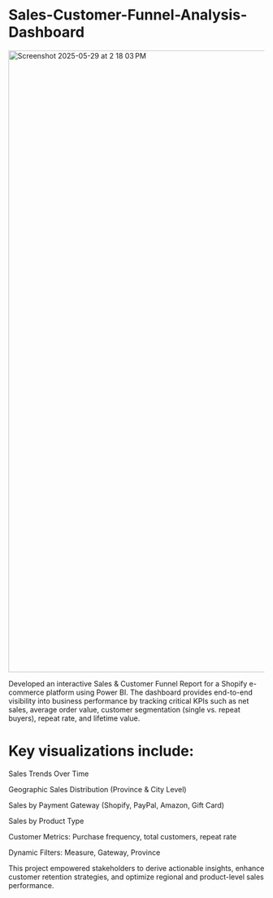 # Sales-Customer-Funnel-Analysis-Dashboard

<img width="1223" alt="Screenshot 2025-05-29 at 2 18 03 PM" src="https://github.com/user-attachments/assets/1ba30436-6fe7-476a-837f-b95797f5730c" /><br>

Developed an interactive Sales & Customer Funnel Report for a Shopify e-commerce platform using Power BI. The dashboard provides end-to-end visibility into business performance by tracking critical KPIs such as net sales, average order value, customer segmentation (single vs. repeat buyers), repeat rate, and lifetime value.

# Key visualizations include:

Sales Trends Over Time

Geographic Sales Distribution (Province & City Level)

Sales by Payment Gateway (Shopify, PayPal, Amazon, Gift Card)

Sales by Product Type

Customer Metrics: Purchase frequency, total customers, repeat rate

Dynamic Filters: Measure, Gateway, Province

This project empowered stakeholders to derive actionable insights, enhance customer retention strategies, and optimize regional and product-level sales performance.

